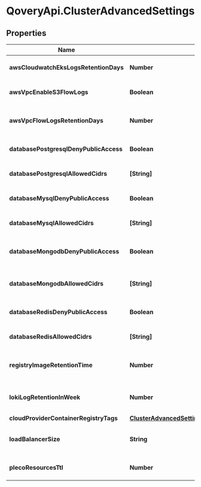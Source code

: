 # QoveryApi.ClusterAdvancedSettings

## Properties

Name | Type | Description | Notes
------------ | ------------- | ------------- | -------------
**awsCloudwatchEksLogsRetentionDays** | **Number** | Set the number of retention days for EKS Cloudwatch logs | [optional] [default to 90]
**awsVpcEnableS3FlowLogs** | **Boolean** | Enable flow logs for on the VPC and store them in an S3 bucket | [optional] [default to false]
**awsVpcFlowLogsRetentionDays** | **Number** | Set the number of retention days for flow logs. Disable with value \&quot;0\&quot; | [optional] [default to 365]
**databasePostgresqlDenyPublicAccess** | **Boolean** | Deny public access to any PostgreSQL database | [optional] [default to false]
**databasePostgresqlAllowedCidrs** | **[String]** | List of CIDRs allowed to access the PostgreSQL database | [optional] 
**databaseMysqlDenyPublicAccess** | **Boolean** | Deny public access to any MySql database | [optional] [default to false]
**databaseMysqlAllowedCidrs** | **[String]** | List of CIDRs allowed to access the MySql database | [optional] 
**databaseMongodbDenyPublicAccess** | **Boolean** | Deny public access to any MongoDB/DocumentDB database | [optional] [default to false]
**databaseMongodbAllowedCidrs** | **[String]** | List of CIDRs allowed to access the MongoDB/DocumentDB database | [optional] 
**databaseRedisDenyPublicAccess** | **Boolean** | Deny public access to any Redis database | [optional] [default to false]
**databaseRedisAllowedCidrs** | **[String]** | List of CIDRs allowed to access the Redis database | [optional] 
**registryImageRetentionTime** | **Number** | Configure the number of seconds before cleaning images in the registry | [optional] [default to 31536000]
**lokiLogRetentionInWeek** | **Number** | For how long in week loki is going to keep logs of your applications | [optional] [default to 12]
**cloudProviderContainerRegistryTags** | [**ClusterAdvancedSettingsCloudProviderContainerRegistryTags**](ClusterAdvancedSettingsCloudProviderContainerRegistryTags.md) |  | [optional] 
**loadBalancerSize** | **String** | Select the size of the main load_balancer (only effective for Scaleway) | [optional] [default to &#39;lb-s&#39;]
**plecoResourcesTtl** | **Number** |  | [optional] [default to -1]


